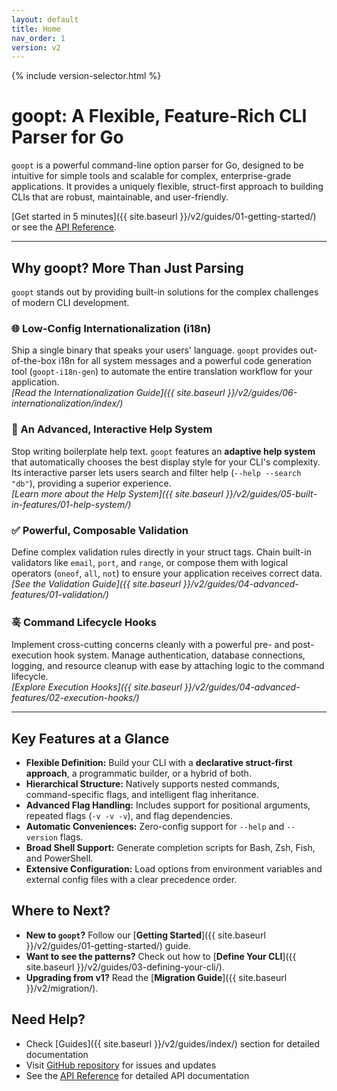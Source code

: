```yaml
---
layout: default
title: Home
nav_order: 1
version: v2
---
```


{% include version-selector.html %}

# goopt: A Flexible, Feature-Rich CLI Parser for Go

`goopt` is a powerful command-line option parser for Go, designed to be intuitive for simple tools and scalable for complex, enterprise-grade applications. It provides a uniquely flexible, struct-first approach to building CLIs that are robust, maintainable, and user-friendly.

[Get started in 5 minutes]({{ site.baseurl }}/v2/guides/01-getting-started/) or see the [API Reference](https://pkg.go.dev/github.com/napalu/goopt/v2).

---

## Why goopt? More Than Just Parsing

`goopt` stands out by providing built-in solutions for the complex challenges of modern CLI development.

### 🌐 Low-Config Internationalization (i18n)
Ship a single binary that speaks your users' language. `goopt` provides out-of-the-box i18n for all system messages and a powerful code generation tool (`goopt-i18n-gen`) to automate the entire translation workflow for your application.
<br/>*[Read the Internationalization Guide]({{ site.baseurl }}/v2/guides/06-internationalization/index/)*

### 🚀 An Advanced, Interactive Help System
Stop writing boilerplate help text. `goopt` features an **adaptive help system** that automatically chooses the best display style for your CLI's complexity. Its interactive parser lets users search and filter help (`--help --search "db"`), providing a superior experience.
<br/>*[Learn more about the Help System]({{ site.baseurl }}/v2/guides/05-built-in-features/01-help-system/)*

### ✅ Powerful, Composable Validation
Define complex validation rules directly in your struct tags. Chain built-in validators like `email`, `port`, and `range`, or compose them with logical operators (`oneof`, `all`, `not`) to ensure your application receives correct data.
<br/>*[See the Validation Guide]({{ site.baseurl }}/v2/guides/04-advanced-features/01-validation/)*

### 훅 Command Lifecycle Hooks
Implement cross-cutting concerns cleanly with a powerful pre- and post-execution hook system. Manage authentication, database connections, logging, and resource cleanup with ease by attaching logic to the command lifecycle.
<br/>*[Explore Execution Hooks]({{ site.baseurl }}/v2/guides/04-advanced-features/02-execution-hooks/)*

---

## Key Features at a Glance

*   **Flexible Definition:** Build your CLI with a **declarative struct-first approach**, a programmatic builder, or a hybrid of both.
*   **Hierarchical Structure:** Natively supports nested commands, command-specific flags, and intelligent flag inheritance.
*   **Advanced Flag Handling:** Includes support for positional arguments, repeated flags (`-v -v -v`), and flag dependencies.
*   **Automatic Conveniences:** Zero-config support for `--help` and `--version` flags.
*   **Broad Shell Support:** Generate completion scripts for Bash, Zsh, Fish, and PowerShell.
*   **Extensive Configuration:** Load options from environment variables and external config files with a clear precedence order.

## Where to Next?

*   **New to `goopt`?** Follow our [**Getting Started**]({{ site.baseurl }}/v2/guides/01-getting-started/) guide.
*   **Want to see the patterns?** Check out how to [**Define Your CLI**]({{ site.baseurl }}/v2/guides/03-defining-your-cli/).
*   **Upgrading from v1?** Read the [**Migration Guide**]({{ site.baseurl }}/v2/migration/).

## Need Help?

- Check [Guides]({{ site.baseurl }}/v2/guides/index/) section for detailed documentation
- Visit [GitHub repository](https://github.com/napalu/goopt/v2) for issues and updates
- See the [API Reference](https://pkg.go.dev/github.com/napalu/goopt/v2) for detailed API documentation
